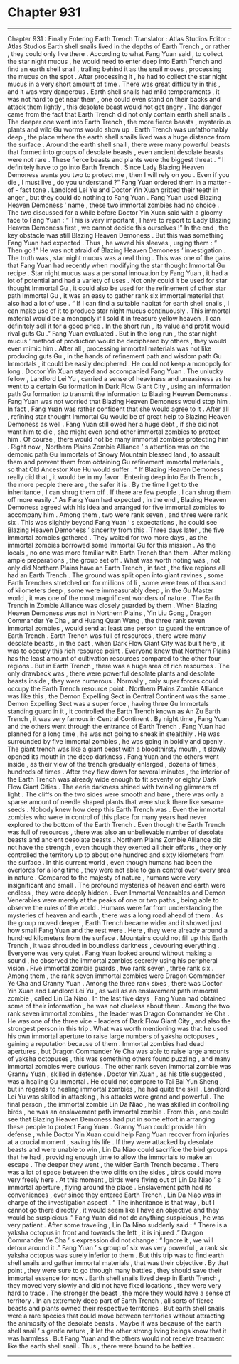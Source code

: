 
# Chapter 931


---

Chapter 931 : Finally Entering Earth Trench
Translator :
Atlas Studios
Editor :
Atlas Studios
Earth shell snails lived in the depths of Earth Trench , or rather , they could only live there .
According to what Fang Yuan said , to collect the star night mucus , he would need to enter deep into Earth Trench and find an earth shell snail , trailing behind it as the snail moves , processing the mucus on the spot .
After processing it , he had to collect the star night mucus in a very short amount of time .
There was great difficulty in this , and it was very dangerous .
Earth shell snails had mild temperaments , it was not hard to get near them , one could even stand on their backs and attack them lightly , this desolate beast would not get angry .
The danger came from the fact that Earth Trench did not only contain earth shell snails .
The deeper one went into Earth Trench , the more fierce beasts , mysterious plants and wild Gu worms would show up .
Earth Trench was unfathomably deep , the place where the earth shell snails lived was a huge distance from the surface . Around the earth shell snail , there were many powerful beasts that formed into groups of desolate beasts , even ancient desolate beasts were not rare .
These fierce beasts and plants were the biggest threat .
“ I definitely have to go into Earth Trench . Since Lady Blazing Heaven Demoness wants you two to protect me , then I will rely on you . Even if you die , I must live , do you understand ?” Fang Yuan ordered them in a matter - of - fact tone .
Landlord Lei Yu and Doctor Yin Xuan gritted their teeth in anger , but they could do nothing to Fang Yuan .
Fang Yuan used Blazing Heaven Demoness ’ name , these two immortal zombies had no choice .
The two discussed for a while before Doctor Yin Xuan said with a gloomy face to Fang Yuan : “ This is very important , I have to report to Lady Blazing Heaven Demoness first , we cannot decide this ourselves !”
In the end , the key obstacle was still Blazing Heaven Demoness .
But this was something Fang Yuan had expected .
Thus , he waved his sleeves , urging them : “ Then go !”
He was not afraid of Blazing Heaven Demoness ’ investigation .
The truth was , star night mucus was a real thing .
This was one of the gains that Fang Yuan had recently when modifying the star thought Immortal Gu recipe .
Star night mucus was a personal innovation by Fang Yuan , it had a lot of potential and had a variety of uses . Not only could it be used for star thought Immortal Gu , it could also be used for the refinement of other star path Immortal Gu , it was an easy to gather rank six immortal material that also had a lot of use .
“ If I can find a suitable habitat for earth shell snails , I can make use of it to produce star night mucus continuously . This immortal material would be a monopoly if I sold it in treasure yellow heaven , I can definitely sell it for a good price . In the short run , its value and profit would rival guts Gu .”
Fang Yuan evaluated .
But in the long run , the star night mucus ’ method of production would be deciphered by others , they would even mimic him .
After all , processing immortal materials was not like producing guts Gu , in the hands of refinement path and wisdom path Gu Immortals , it could be easily deciphered . He could not keep a monopoly for long .
Doctor Yin Xuan stayed and accompanied Fang Yuan . The unlucky fellow , Landlord Lei Yu , carried a sense of heaviness and uneasiness as he went to a certain Gu formation in Dark Flow Giant City , using an information path Gu formation to transmit the information to Blazing Heaven Demoness .
Fang Yuan was not worried that Blazing Heaven Demoness would stop him .
In fact , Fang Yuan was rather confident that she would agree to it .
After all , refining star thought Immortal Gu would be of great help to Blazing Heaven Demoness as well . Fang Yuan still owed her a huge debt , if she did not want him to die , she might even send other immortal zombies to protect him .
Of course , there would not be many immortal zombies protecting him .
Right now , Northern Plains Zombie Alliance ’ s attention was on the demonic path Gu Immortals of Snowy Mountain blessed land , to assault them and prevent them from obtaining Gu refinement immortal materials , so that Old Ancestor Xue Hu would suffer .
“ If Blazing Heaven Demoness really did that , it would be in my favor . Entering deep into Earth Trench , the more people there are , the safer it is . By the time I get to the inheritance , I can shrug them off . If there are few people , I can shrug them off more easily .”
As Fang Yuan had expected , in the end , Blazing Heaven Demoness agreed with his idea and arranged for five immortal zombies to accompany him .
Among them , two were rank seven , and three were rank six . This was slightly beyond Fang Yuan ’ s expectations , he could see Blazing Heaven Demoness ’ sincerity from this .
Three days later , the five immortal zombies gathered .
They waited for two more days , as the immortal zombies borrowed some Immortal Gu for this mission .
As the locals , no one was more familiar with Earth Trench than them .
After making ample preparations , the group set off .
What was worth noting was , not only did Northern Plains have an Earth Trench , in fact , the five regions all had an Earth Trench .
The ground was split open into giant ravines , some Earth Trenches stretched on for millions of li , some were tens of thousand of kilometers deep , some were immeasurably deep , in the Gu Master world , it was one of the most magnificent wonders of nature .
The Earth Trench in Zombie Alliance was closely guarded by them . When Blazing Heaven Demoness was not in Northern Plains , Yin Liu Gong , Dragon Commander Ye Cha , and Huang Quan Weng , the three rank seven immortal zombies , would send at least one person to guard the entrance of Earth Trench .
Earth Trench was full of resources , there were many desolate beasts , in the past , when Dark Flow Giant City was built here , it was to occupy this rich resource point .
Everyone knew that Northern Plains has the least amount of cultivation resources compared to the other four regions . But in Earth Trench , there was a huge area of rich resources . The only drawback was , there were powerful desolate plants and desolate beasts inside , they were numerous .
Normally , only super forces could occupy the Earth Trench resource point .
Northern Plains Zombie Alliance was like this , the Demon Expelling Sect in Central Continent was the same . Demon Expelling Sect was a super force , having three Gu Immortals standing guard in it , it controlled the Earth Trench known as An Zu Earth Trench , it was very famous in Central Continent .
By night time , Fang Yuan and the others went through the entrance of Earth Trench .
Fang Yuan had planned for a long time , he was not going to sneak in stealthily . He was surrounded by five immortal zombies , he was going in boldly and openly .
The giant trench was like a giant beast with a bloodthirsty mouth , it slowly opened its mouth in the deep darkness .
Fang Yuan and the others went inside , as their view of the trench gradually enlarged , dozens of times , hundreds of times .
After they flew down for several minutes , the interior of the Earth Trench was already wide enough to fit seventy or eighty Dark Flow Giant Cities .
The eerie darkness shined with twinkling glimmers of light .
The cliffs on the two sides were smooth and bare , there was only a sparse amount of needle shaped plants that were stuck there like sesame seeds .
Nobody knew how deep this Earth Trench was .
Even the immortal zombies who were in control of this place for many years had never explored to the bottom of the Earth Trench .
Even though the Earth Trench was full of resources , there was also an unbelievable number of desolate beasts and ancient desolate beasts . Northern Plains Zombie Alliance did not have the strength , even though they exerted all their efforts , they only controlled the territory up to about one hundred and sixty kilometers from the surface .
In this current world , even though humans had been the overlords for a long time , they were not able to gain control over every area in nature .
Compared to the majesty of nature , humans were very insignificant and small .
The profound mysteries of heaven and earth were endless , they were deeply hidden . Even Immortal Venerables and Demon Venerables were merely at the peaks of one or two paths , being able to observe the rules of the world .
Humans were far from understanding the mysteries of heaven and earth , there was a long road ahead of them .
As the group moved deeper , Earth Trench became wider and it showed just how small Fang Yuan and the rest were .
Here , they were already around a hundred kilometers from the surface . Mountains could not fill up this Earth Trench , it was shrouded in boundless darkness , devouring everything .
Everyone was very quiet .
Fang Yuan looked around without making a sound , he observed the immortal zombies secretly using his peripheral vision .
Five immortal zombie guards , two rank seven , three rank six .
Among them , the rank seven immortal zombies were Dragon Commander Ye Cha and Granny Yuan .
Among the three rank sixes , there was Doctor Yin Xuan and Landlord Lei Yu , as well as an enslavement path immortal zombie , called Lin Da Niao .
In the last five days , Fang Yuan had obtained some of their information , he was not clueless about them .
Among the two rank seven immortal zombies , the leader was Dragon Commander Ye Cha .
He was one of the three vice - leaders of Dark Flow Giant City , and also the strongest person in this trip . What was worth mentioning was that he used his own immortal aperture to raise large numbers of yaksha octopuses , gaining a reputation because of them .
Immortal zombies had dead apertures , but Dragon Commander Ye Cha was able to raise large amounts of yaksha octopuses , this was something others found puzzling , and many immortal zombies were curious .
The other rank seven immortal zombie was Granny Yuan , skilled in defense .
Doctor Yin Xuan , as his title suggested , was a healing Gu Immortal . He could not compare to Tai Bai Yun Sheng , but in regards to healing immortal zombies , he had quite the skill .
Landlord Lei Yu was skilled in attacking , his attacks were grand and powerful .
The final person , the immortal zombie Lin Da Niao , he was skilled in controlling birds , he was an enslavement path immortal zombie .
From this , one could see that Blazing Heaven Demoness had put in some effort in arranging these people to protect Fang Yuan .
Granny Yuan could provide him defense , while Doctor Yin Xuan could help Fang Yuan recover from injuries at a crucial moment , saving his life . If they were attacked by desolate beasts and were unable to win , Lin Da Niao could sacrifice the bird groups that he had , providing enough time to allow the immortals to make an escape .
The deeper they went , the wider Earth Trench became .
There was a lot of space between the two cliffs on the sides , birds could move very freely here .
At this moment , birds were flying out of Lin Da Niao ’ s immortal aperture , flying around the place .
Enslavement path had its conveniences , ever since they entered Earth Trench , Lin Da Niao was in charge of the investigation aspect .
“ The inheritance is that way , but I cannot go there directly , it would seem like I have an objective and they would be suspicious .” Fang Yuan did not do anything suspicious , he was very patient .
After some traveling , Lin Da Niao suddenly said : “ There is a yaksha octopus in front and towards the left , it is injured .”
Dragon Commander Ye Cha ’ s expression did not change : “ Ignore it , we will detour around it .”
Fang Yuan ’ s group of six was very powerful , a rank six yaksha octopus was surely inferior to them .
But this trip was to find earth shell snails and gather immortal materials , that was their objective .
By that point , they were sure to go through many battles , they should save their immortal essence for now .
Earth shell snails lived deep in Earth Trench , they moved very slowly and did not have fixed locations , they were very hard to trace .
The stronger the beast , the more they would have a sense of territory .
In an extremely deep part of Earth Trench , all sorts of fierce beasts and plants owned their respective territories .
But earth shell snails were a rare species that could move between territories without attracting the animosity of the desolate beasts .
Maybe it was because of the earth shell snail ’ s gentle nature , it let the other strong living beings know that it was harmless .
But Fang Yuan and the others would not receive treatment like the earth shell snail .
Thus , there were bound to be battles .

---

